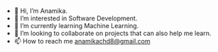 - 👋 Hi, I’m Anamika.
- 👀 I’m interested in Software Development.
- 🌱 I’m currently learning Machine Learning.
- 💞️ I’m looking to collaborate on projects that can also help me learn.
- 📫 How to reach me anamikachd8@gmail.com

<!---
Anamikaa02/Anamikaa02 is a ✨ special ✨ repository because its `README.md` (this file) appears on your GitHub profile.
You can click the Preview link to take a look at your changes.
--->
